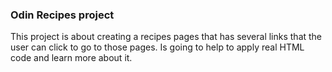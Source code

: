 ### Odin Recipes project
This project is about creating a recipes pages that has several links that the user can click to go to those pages.
Is going to help to apply real HTML code and learn more about it.